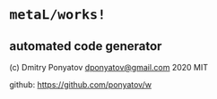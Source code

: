 #  `metaL/works!`
## automated code generator

(c) Dmitry Ponyatov <dponyatov@gmail.com> 2020 MIT

github: https://github.com/ponyatov/w
